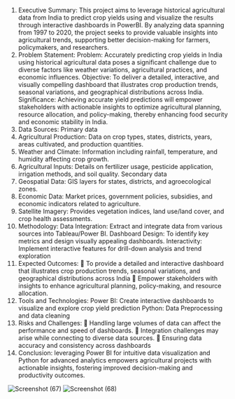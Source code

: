 1. Executive Summary:
This project aims to leverage historical agricultural data from India to predict crop yields using and visualize the results through interactive dashboards in
PowerBI. By analyzing data spanning from 1997 to 2020, the project seeks to provide valuable
insights into agricultural trends, supporting better decision-making for farmers, policymakers,
and researchers.
2. Problem Statement:
Problem: Accurately predicting crop yields in India using historical agricultural data poses a
significant challenge due to diverse factors like weather variations, agricultural practices, and
economic influences.
Objective: To deliver a detailed, interactive, and visually compelling dashboard that
illustrates crop production trends, seasonal variations, and geographical distributions across
India.
Significance: Achieving accurate yield predictions will empower stakeholders with actionable
insights to optimize agricultural planning, resource allocation, and policy-making, thereby
enhancing food security and economic stability in India.
3. Data Sources:
Primary data
1. Agricultural Production: Data on crop types, states, districts, years, areas cultivated,
and production quantities.
2. Weather and Climate: Information including rainfall, temperature, and humidity
affecting crop growth.
3. Agricultural Inputs: Details on fertilizer usage, pesticide application, irrigation
methods, and soil quality.
Secondary data
1. Geospatial Data: GIS layers for states, districts, and agroecological zones.
2. Economic Data: Market prices, government policies, subsidies, and economic indicators
related to agriculture.
3. Satellite Imagery: Provides vegetation indices, land use/land cover, and crop health
assessments.
4. Methodology:
Data Integration: Extract and integrate data from various sources into Tableau/Power BI.
Dashboard Design: To identify key metrics and design visually appealing dashboards.
Interactivity: Implement interactive features for drill-down analysis and trend exploration
5. Expected Outcomes:
 To provide a detailed and interactive dashboard that illustrates crop production trends,
seasonal variations, and geographical distributions across India
 Empower stakeholders with insights to enhance agricultural planning, policy-making,
and resource allocation.
6. Tools and Technologies:
Power BI: Create interactive dashboards to visualize and explore crop yield prediction
Python: Data Preprocessing and data cleaning
7. Risks and Challenges:
 Handling large volumes of data can affect the performance and speed of dashboards.
 Integration challenges may arise while connecting to diverse data sources.
 Ensuring data accuracy and consistency across dashboards
8. Conclusion:
leveraging Power BI for intuitive data visualization and Python for advanced analytics
empowers agricultural projects with actionable insights, fostering improved decision-making
and productivity outcomes.

![Screenshot (67)](https://github.com/yerramsaiteja/Indian-Agriculture-Crop-Prediction/assets/146211807/40cbdcce-ef71-4fd6-83b8-0502aae640bd)
![Screenshot (68)](https://github.com/yerramsaiteja/Indian-Agriculture-Crop-Prediction/assets/146211807/0a176dae-22d2-4382-9eb5-56281e8e75aa)

